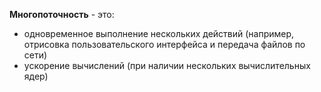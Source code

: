 **Многопоточность** - это:
- одновременное выполнение нескольких действий (например, отрисовка пользовательского интерфейса и передача файлов по сети)
- ускорение вычислений (при наличии нескольких вычислительных ядер)